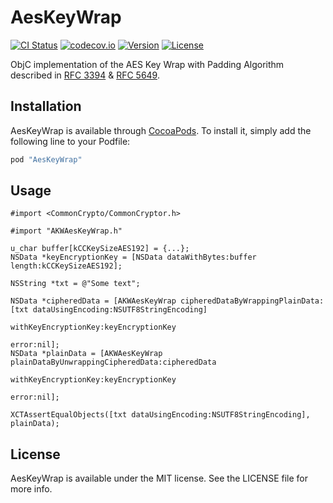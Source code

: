 # AesKeyWrap

[![CI Status](http://img.shields.io/travis/indisoluble/AesKeyWrap.svg?style=flat)](https://travis-ci.org/indisoluble/AesKeyWrap)
[![codecov.io](https://codecov.io/github/indisoluble/AesKeyWrap/coverage.svg?branch=master)](https://codecov.io/github/indisoluble/AesKeyWrap?branch=master)
[![Version](https://img.shields.io/cocoapods/v/AesKeyWrap.svg?style=flat)](http://cocoapods.org/pods/AesKeyWrap)
[![License](https://img.shields.io/cocoapods/l/AesKeyWrap.svg?style=flat)](http://cocoapods.org/pods/AesKeyWrap)

ObjC implementation of the AES Key Wrap with Padding Algorithm described in
[RFC 3394](https://tools.ietf.org/html/rfc3394) &
[RFC 5649](https://tools.ietf.org/html/rfc5649).

## Installation

AesKeyWrap is available through [CocoaPods](http://cocoapods.org). To install
it, simply add the following line to your Podfile:

```ruby
pod "AesKeyWrap"
```

## Usage

```objc
#import <CommonCrypto/CommonCryptor.h>

#import "AKWAesKeyWrap.h"

u_char buffer[kCCKeySizeAES192] = {...};
NSData *keyEncryptionKey = [NSData dataWithBytes:buffer length:kCCKeySizeAES192];

NSString *txt = @"Some text";

NSData *cipheredData = [AKWAesKeyWrap cipheredDataByWrappingPlainData:[txt dataUsingEncoding:NSUTF8StringEncoding]
                                                 withKeyEncryptionKey:keyEncryptionKey
                                                                error:nil];
NSData *plainData = [AKWAesKeyWrap plainDataByUnwrappingCipheredData:cipheredData
                                                withKeyEncryptionKey:keyEncryptionKey
                                                               error:nil];

XCTAssertEqualObjects([txt dataUsingEncoding:NSUTF8StringEncoding], plainData);
```

## License

AesKeyWrap is available under the MIT license. See the LICENSE file for more info.
